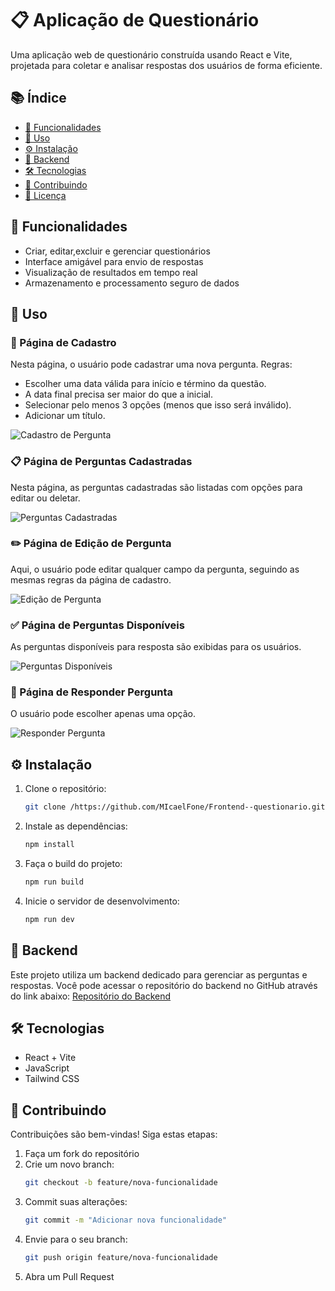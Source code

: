 # 📋 Aplicação de Questionário

Uma aplicação web de questionário construída usando React e Vite, projetada para coletar e analisar respostas dos usuários de forma eficiente.

## 📚 Índice
- [🚀 Funcionalidades](#-funcionalidades)
- [🎯 Uso](#-uso)
- [⚙️ Instalação](#-instalação)
- [🔗 Backend](#-backend)
- [🛠️ Tecnologias](#-tecnologias)
- [🤝 Contribuindo](#-contribuindo)
- [📜 Licença](#-licença)

## 🚀 Funcionalidades
- Criar, editar,excluir e gerenciar questionários
- Interface amigável para envio de respostas
- Visualização de resultados em tempo real
- Armazenamento e processamento seguro de dados

## 🎯 Uso
### 📄 Página de Cadastro
Nesta página, o usuário pode cadastrar uma nova pergunta. Regras:
- Escolher uma data válida para início e término da questão.
- A data final precisa ser maior do que a inicial.
- Selecionar pelo menos 3 opções (menos que isso será inválido).
- Adicionar um título.

![Cadastro de Pergunta](./src/images/cadastro.png)

### 📋 Página de Perguntas Cadastradas
Nesta página, as perguntas cadastradas são listadas com opções para editar ou deletar.

![Perguntas Cadastradas](./src/images/perguntas_cadastrada.png)

### ✏️ Página de Edição de Pergunta
Aqui, o usuário pode editar qualquer campo da pergunta, seguindo as mesmas regras da página de cadastro.

![Edição de Pergunta](./src/images/editar_pergunta.png)

### ✅ Página de Perguntas Disponíveis
As perguntas disponíveis para resposta são exibidas para os usuários.

![Perguntas Disponíveis](./src/images/perguntas_diponiveis_para_responder.png)

### 📝 Página de Responder Pergunta
O usuário pode escolher apenas uma opção.

![Responder Pergunta](./src/images/pagina_responder_pergunta.png)

## ⚙️ Instalação
1. Clone o repositório:
   ```bash
   git clone /https://github.com/MIcaelFone/Frontend--questionario.git
   ```

2. Instale as dependências:
   ```bash
   npm install
   ```
3. Faça o build do projeto:
   ```bash
   npm run build
   ```
4. Inicie o servidor de desenvolvimento:
   ```bash
   npm run dev
   ```
## 🔗 Backend
Este projeto utiliza um backend dedicado para gerenciar as perguntas e respostas. Você pode acessar o repositório do backend no GitHub através do link abaixo:
[Repositório do Backend](https://github.com/MIcaelFone/Backend-questionario)

## 🛠️ Tecnologias
- React + Vite
- JavaScript
- Tailwind CSS


## 🤝 Contribuindo
Contribuições são bem-vindas! Siga estas etapas:
1. Faça um fork do repositório
2. Crie um novo branch:
   ```bash
   git checkout -b feature/nova-funcionalidade
   ```
3. Commit suas alterações:
   ```bash
   git commit -m "Adicionar nova funcionalidade"
   ```
4. Envie para o seu branch:
   ```bash
   git push origin feature/nova-funcionalidade
   ```
5. Abra um Pull Request


